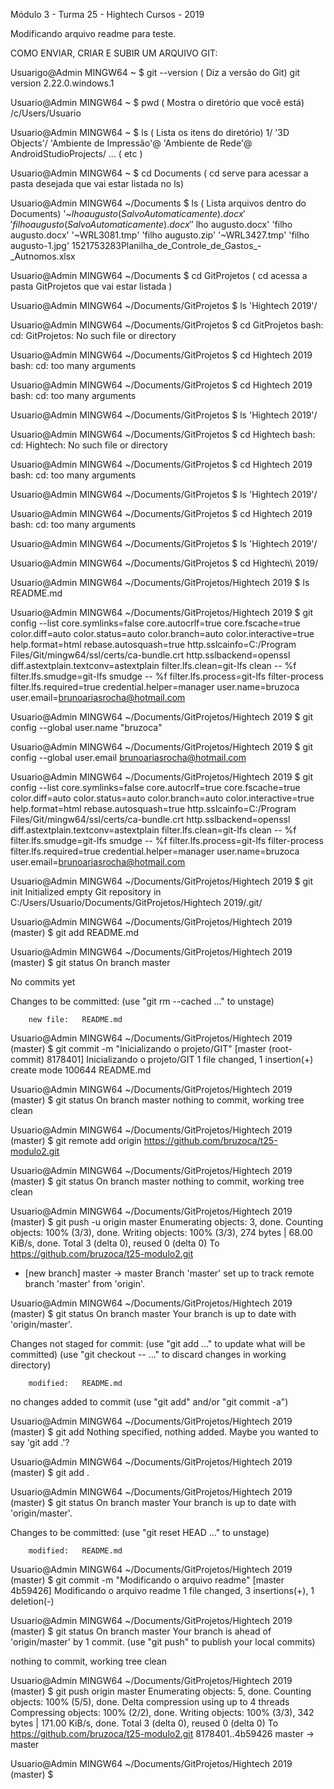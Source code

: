 Módulo 3 - Turma 25 - Hightech Cursos - 2019

Modificando arquivo readme para teste.

COMO ENVIAR, CRIAR E SUBIR UM ARQUIVO GIT:

Usuarigo@Admin MINGW64 ~
$ git --version ( Diz a versão do Git)
git version 2.22.0.windows.1

Usuario@Admin MINGW64 ~
$ pwd ( Mostra o diretório que você está)
/c/Users/Usuario

Usuario@Admin MINGW64 ~
$ ls ( Lista os itens do diretório)
 1/
'3D Objects'/
'Ambiente de Impressão'@
'Ambiente de Rede'@
 AndroidStudioProjects/
 ... ( etc )

Usuario@Admin MINGW64 ~
$ cd Documents ( cd serve para acessar a pasta desejada que vai estar listada no ls)

Usuario@Admin MINGW64 ~/Documents
$ ls ( Lista arquivos dentro do Documents)
'~$lho augusto (Salvo Automaticamente).docx'                                            'filho augusto (Salvo Automaticamente).docx'
'~$lho augusto.docx'                                                                    'filho augusto.docx'
'~WRL3081.tmp'                                                                          'filho augusto.zip'
'~WRL3427.tmp'                                                                          'filho augusto-1.jpg'
 1521753283Planilha_de_Controle_de_Gastos_-_Autnomos.xlsx

Usuario@Admin MINGW64 ~/Documents
$ cd GitProjetos ( cd acessa a pasta GitProjetos que vai estar listada )

Usuario@Admin MINGW64 ~/Documents/GitProjetos
$ ls
'Hightech 2019'/

Usuario@Admin MINGW64 ~/Documents/GitProjetos
$ cd GitProjetos
bash: cd: GitProjetos: No such file or directory

Usuario@Admin MINGW64 ~/Documents/GitProjetos
$ cd Hightech 2019
bash: cd: too many arguments

Usuario@Admin MINGW64 ~/Documents/GitProjetos
$ cd Hightech 2019
bash: cd: too many arguments

Usuario@Admin MINGW64 ~/Documents/GitProjetos
$ ls
'Hightech 2019'/

Usuario@Admin MINGW64 ~/Documents/GitProjetos
$ cd Hightech
bash: cd: Hightech: No such file or directory

Usuario@Admin MINGW64 ~/Documents/GitProjetos
$ cd Hightech 2019
bash: cd: too many arguments

Usuario@Admin MINGW64 ~/Documents/GitProjetos
$ ls
'Hightech 2019'/

Usuario@Admin MINGW64 ~/Documents/GitProjetos
$ cd Hightech 2019
bash: cd: too many arguments

Usuario@Admin MINGW64 ~/Documents/GitProjetos
$ ls
'Hightech 2019'/

Usuario@Admin MINGW64 ~/Documents/GitProjetos
$ cd Hightech\ 2019/

Usuario@Admin MINGW64 ~/Documents/GitProjetos/Hightech 2019
$ ls
README.md

Usuario@Admin MINGW64 ~/Documents/GitProjetos/Hightech 2019
$ git config --list
core.symlinks=false
core.autocrlf=true
core.fscache=true
color.diff=auto
color.status=auto
color.branch=auto
color.interactive=true
help.format=html
rebase.autosquash=true
http.sslcainfo=C:/Program Files/Git/mingw64/ssl/certs/ca-bundle.crt
http.sslbackend=openssl
diff.astextplain.textconv=astextplain
filter.lfs.clean=git-lfs clean -- %f
filter.lfs.smudge=git-lfs smudge -- %f
filter.lfs.process=git-lfs filter-process
filter.lfs.required=true
credential.helper=manager
user.name=bruzoca
user.email=brunoariasrocha@hotmail.com

Usuario@Admin MINGW64 ~/Documents/GitProjetos/Hightech 2019
$ git config --global user.name "bruzoca"

Usuario@Admin MINGW64 ~/Documents/GitProjetos/Hightech 2019
$ git config --global user.email brunoariasrocha@hotmail.com

Usuario@Admin MINGW64 ~/Documents/GitProjetos/Hightech 2019
$ git config --list
core.symlinks=false
core.autocrlf=true
core.fscache=true
color.diff=auto
color.status=auto
color.branch=auto
color.interactive=true
help.format=html
rebase.autosquash=true
http.sslcainfo=C:/Program Files/Git/mingw64/ssl/certs/ca-bundle.crt
http.sslbackend=openssl
diff.astextplain.textconv=astextplain
filter.lfs.clean=git-lfs clean -- %f
filter.lfs.smudge=git-lfs smudge -- %f
filter.lfs.process=git-lfs filter-process
filter.lfs.required=true
credential.helper=manager
user.name=bruzoca
user.email=brunoariasrocha@hotmail.com

Usuario@Admin MINGW64 ~/Documents/GitProjetos/Hightech 2019
$ git init
Initialized empty Git repository in C:/Users/Usuario/Documents/GitProjetos/Hightech 2019/.git/

Usuario@Admin MINGW64 ~/Documents/GitProjetos/Hightech 2019 (master)
$ git add README.md

Usuario@Admin MINGW64 ~/Documents/GitProjetos/Hightech 2019 (master)
$ git status
On branch master

No commits yet

Changes to be committed:
  (use "git rm --cached <file>..." to unstage)

        new file:   README.md


Usuario@Admin MINGW64 ~/Documents/GitProjetos/Hightech 2019 (master)
$ git commit -m "Inicializando o projeto/GIT"
[master (root-commit) 8178401] Inicializando o projeto/GIT
 1 file changed, 1 insertion(+)
 create mode 100644 README.md

Usuario@Admin MINGW64 ~/Documents/GitProjetos/Hightech 2019 (master)
$ git status
On branch master
nothing to commit, working tree clean

Usuario@Admin MINGW64 ~/Documents/GitProjetos/Hightech 2019 (master)
$ git remote add origin https://github.com/bruzoca/t25-modulo2.git

Usuario@Admin MINGW64 ~/Documents/GitProjetos/Hightech 2019 (master)
$ git status
On branch master
nothing to commit, working tree clean

Usuario@Admin MINGW64 ~/Documents/GitProjetos/Hightech 2019 (master)
$ git push -u origin master
Enumerating objects: 3, done.
Counting objects: 100% (3/3), done.
Writing objects: 100% (3/3), 274 bytes | 68.00 KiB/s, done.
Total 3 (delta 0), reused 0 (delta 0)
To https://github.com/bruzoca/t25-modulo2.git
 * [new branch]      master -> master
Branch 'master' set up to track remote branch 'master' from 'origin'.

Usuario@Admin MINGW64 ~/Documents/GitProjetos/Hightech 2019 (master)
$ git status
On branch master
Your branch is up to date with 'origin/master'.

Changes not staged for commit:
  (use "git add <file>..." to update what will be committed)
  (use "git checkout -- <file>..." to discard changes in working directory)

        modified:   README.md

no changes added to commit (use "git add" and/or "git commit -a")

Usuario@Admin MINGW64 ~/Documents/GitProjetos/Hightech 2019 (master)
$ git add
Nothing specified, nothing added.
Maybe you wanted to say 'git add .'?

Usuario@Admin MINGW64 ~/Documents/GitProjetos/Hightech 2019 (master)
$ git add .

Usuario@Admin MINGW64 ~/Documents/GitProjetos/Hightech 2019 (master)
$ git status
On branch master
Your branch is up to date with 'origin/master'.

Changes to be committed:
  (use "git reset HEAD <file>..." to unstage)

        modified:   README.md


Usuario@Admin MINGW64 ~/Documents/GitProjetos/Hightech 2019 (master)
$ git commit -m "Modificando o arquivo readme"
[master 4b59426] Modificando o arquivo readme
 1 file changed, 3 insertions(+), 1 deletion(-)

Usuario@Admin MINGW64 ~/Documents/GitProjetos/Hightech 2019 (master)
$ git status
On branch master
Your branch is ahead of 'origin/master' by 1 commit.
  (use "git push" to publish your local commits)

nothing to commit, working tree clean

Usuario@Admin MINGW64 ~/Documents/GitProjetos/Hightech 2019 (master)
$ git push origin master
Enumerating objects: 5, done.
Counting objects: 100% (5/5), done.
Delta compression using up to 4 threads
Compressing objects: 100% (2/2), done.
Writing objects: 100% (3/3), 342 bytes | 171.00 KiB/s, done.
Total 3 (delta 0), reused 0 (delta 0)
To https://github.com/bruzoca/t25-modulo2.git
   8178401..4b59426  master -> master

Usuario@Admin MINGW64 ~/Documents/GitProjetos/Hightech 2019 (master)
$
